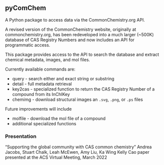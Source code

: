 ## pyComChem
A Python package to access data via the CommonChemistry.org API.

A revised version of the CommonChemistry website, originally at commonchemistry.org, has been redeveloped
into a much larger (~500K) database of CAS Registry Numbers and now includes an API for programmatic access.

This package provides access to the API to search the database and extract chemical metadata, images, and mol files.

Currently available commands are:

- query - search either and exact string or substring
- detail - full metadata retrieval
- key2cas - specialized function to return the CAS Registry Number of a compound from its InChIKey
- chemimg - download structural images an `.svg`, `.png`, or `.ps` files

Future improvements will include

- molfile - download the mol file of a compound
- additional specialized functions

### Presentation
“Supporting the global community with CAS common chemistry” Andrea Jacobs, Stuart Chalk, Leah McEwen, 
Amy Liu, Ka Wing Kelly Cao paper presented at the ACS Virtual Meeting, March 2022